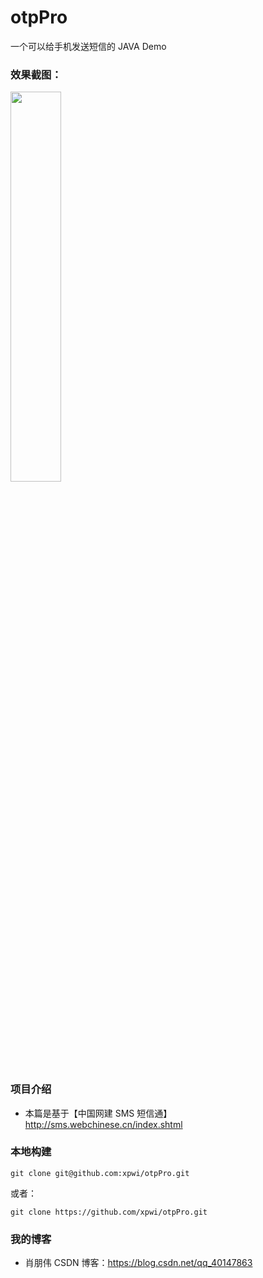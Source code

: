 # otpPro
一个可以给手机发送短信的 JAVA Demo 

### 效果截图：

<img src="https://img-blog.csdnimg.cn/20190113214819196.PNG" width="40%">

### 项目介绍

 - 本篇是基于【中国网建 SMS 短信通】 http://sms.webchinese.cn/index.shtml
 
 
### 本地构建

```
git clone git@github.com:xpwi/otpPro.git
```

或者：

```
git clone https://github.com/xpwi/otpPro.git
```

 
 
### 我的博客

 - 肖朋伟 CSDN 博客：https://blog.csdn.net/qq_40147863
 
